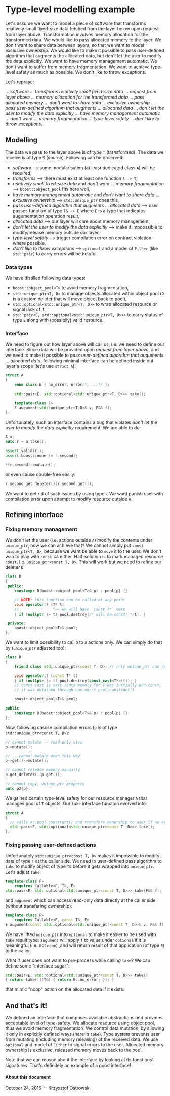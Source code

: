 
# Type-level modelling example

Let's assume we want to model a piece of software that transforms relatively small fixed-size data fetched from the layer below upon request from layer above. Transformation involves memory allocation for the transformed data. We would like to pass allocated memory to the layer. We don't want to share data between layers, so that we want to model exclusive ownership. We would like to make it possible to pass user-defined algorithm that augments the allocated data, but don't let the user to modify the data explicitly. We want to have memory management automatic. We don't want to suffer from memory fragmentation. We want to achieve type-level safety as much as possible. We don't like to throw exceptions.

Let's reprase:

... *software* ... *transforms* *relatively small fixed-size data* ... *request from layer above* ... *memory allocation for the transformed data* ... *pass allocated memory* ... *don't want to share data* ... *exclusive ownership* ... *pass user-defined algorithm that augments* ... *allocated data* ... *don't let the user to modify the data explicitly* ... *have memory management automatic* ... *don't want* ... *memory fragmentation* ... *type-level safety* ... *don't like to throw exceptions*.

## Modelling

The data we pass to the layer above is of type `T` (transformed). The data we receive is of type `S` (source). Following can be observed:

* *software* --> some modularisation (at least dedicated class `A`) will be required,
* *transforms* --> there must exist at least one function `S -> T`,
* *relatively small fixed-size data* and *don't want* ... *memory fragmentation* --> `boost::object_pool` fits here well,
* *have memory management automatic* and *don't want to share data* ... *exclusive ownership* --> `std::unique_ptr` does this,
* *pass user-defined algorithm that augments* ... *allocated data* --> user passes function of type `T& -> E` where `E` is a type that indicates augumentation operation result,
* *allocated data* --> our layer will care about memory management,
* *don't let the user to modify the data explicitly*  --> make it impoossible to modify/release memory outside our layer,
* *type-level safety* --> trigger compilation error on contract violation where possible,
* *don't like to throw exceptions* --> `optional` and a model of `Either` (like `std::pair`) to carry errors will be helpful.

### Data types

We have distilled following data types:
* `boost::object_pool<T>` to avoid memory fragmentation,
* `std::unique_ptr<T, D>` to manage objects allocated within object pool (`D` is a custom deleter that will move object back to pool),
* `std::optional<std::unique_ptr<T, D>>` to wrap allocated resource or signal lack of it,
* `std::pair<E, std::optional<std::unique_ptr<T, D>>>` to carry status of type `E` along with (possibily) valid resource.

### Interface

We need to figure out how layer above will call us, i.e. we need to define our interface. Since data will be provided upon *request from layer above*, and we need to make it possible to *pass user-defined algorithm that auguments* ... *allocated data*, following minimal interface can be defined inside out layer's scope (let's use `struct A`):

```c++
struct A
{
    enum class E { no_error, error/*, ...*/ };

    std::pair<E, std::optional<std::unique_ptr<T, D>>> take();

    template<class F>
    E augument(std::unique_ptr<T,D>& v, F&& f);
};
```

Unfortunately, such an interface contains a bug that violates *don't let the user to modify the data explicitly* requirement. We are able to do: 

```c++
A a;
auto r = a.take();

assert(valid(r));
assert(boost::none != r.second);

*(r.second)->mutate();
```

or even cause double-free easily:

```c++
r.second.get_deleter()(r.second.get());
```

We want to get rid of such issues by using types. We want punish user with compilation error upon attempt to modify resource outside `A`.

## Refining interface

### Fixing memory management

We don't let the user (i.e. actions outside `A`) modify the contents under `unique_ptr`, how we can achieve that? We cannot simply put `const unique_ptr<T, D>`, because we want be able to `move` it to the user. We don't wan to play with `const &&` either. Half-solution is to mark managed resource `const`, i.e. `unique_ptr<const T, D>`. This will work but we need to refine our deleter `D`:

```c++
class D
{
 public:
    constexpr D(boost::object_pool<T>& p) : pool{p} {}

    // NOTE: this function can be called at any point
    void operator() (T* t)
    //               ^~~ we will have `const T*` here
    { if (nullptr != t) pool.destroy(/* will be const! */t); }

 private:
    boost::object_pool<T>& pool;
};
```

We want to limit possibility to call `D` to `A` actions only. We can simply do that by (`unique_ptr` adjusted too):

```c++
class D
{
    friend class std::unique_ptr<const T, D>; // only unique_ptr can run this deleter

    void operator() (const T* t)
    { if (nullptr != t) pool.destroy(const_cast<T*>(t)); }
    // const cast is safe since memory for T was initially non-const,
    // it was obtained through non-const pool.construct()

    boost::object_pool<T>& pool;

public:
    constexpr D(boost::object_pool<T>& p) : pool{p} {}
};
```

Now, following casuse compilation errors (`p` is of type `std::unique_ptr<const T, D>`):


```c++
// cannot mutate -- read-only view
p->mutate();

// ...cannot mutate even this way
p->get()->mutate();

// cannot release memory manually
p.get_deleter()(p.get());

// cannot copy, unique_ptr property
auto p2{p};
```

We gained certain type-level safety for our resource manager `A` that manages pool of `T` objects. Our `take` interface function evolved into:

```c++
struct A
{
  // calls A::pool.construct() and transfers ownership to user if no errors
  std::pair<E, std::optional<std::unique_ptr<const T, D>>> take();
};
```

### Fixing passing user-defined actions

Unfortunately `std::unique_ptr<const T, D>` makes it impossible to modify data of type `T` at the caller side. We need to user-defined pass algorithm to `take` to modify object of type `T&` before it gets wrapped into `unique_ptr`. Let's adjust `take`:

```c++
template<class F>
    requires Callable<F, T&, E>
std::pair<E, std::optional<std::unique_ptr<const T, D>>> take(F&& f);
```

and `augument` which can access read-only data directly at the caller side (without transfering ownership):

```c++
template<class F>
    requires Callable<F, const T&, E>
E augument(const std::optional<std::unique_ptr<const T, D>>& v, F&& f);
```

We have lifted `unique_ptr` into `optional` to make it easier to be used with `take` result type: `augument` will apply `f` to value under `optional` if it is meaningful (i.e. not `none`) ,and will return result of that application (of type `E`) to the caller.

What if user does not want to pre-process while calling `take`? We can define some "interface sugar":

```c++
std::pair<E, std::optional<std::unique_ptr<const T, D>>> take()
{ return take([](T&) { return E::no_error; }); }
```

that mimic "noop" action on the allocated data if it exists.

## And that's it!

We defined an interface that composes available abstractions and provides acceptable level of type-safety. We allocate resource using object pool, thus we avoid memory fragmentation. We control data mutation, by allowing it only in explicitly defined ways (here in `take`). Type system prevents user from mutating (including memory releasing) of the received data. We use `optional` and model of `Either` to signal errors to the user. Allocated memory ownership is exclusive, released memory moves back to the pool.

Note that we can reason about the interface by looking at its functions' signatures. That's definitely an example of a good interface!

#### About this document

October 24, 2016 &mdash; Krzysztof Ostrowski
